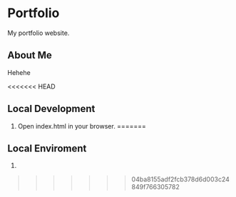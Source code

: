 # Portfolio

My portfolio website.

## About Me

Hehehe

<<<<<<< HEAD
## Local Development

1. Open index.html in your browser.
=======
## Local Enviroment

1. 
>>>>>>> 04ba8155adf2fcb378d6d003c24849f766305782
